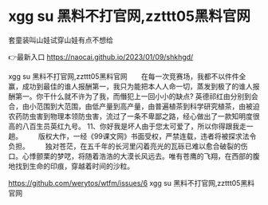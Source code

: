 # xgg su 黑料不打官网,zzttt05黑料官网
套童装叫山娃试穿山娃有点不想给

👉最新入口 https://naocai.github.io/2023/01/09/shkhgd/

xgg su 黑料不打官网,zzttt05黑料官网　　在每一次竞赛场，我都不以件件全赢，成功到最佳的谁人报酬第一，我只为能把本人人命一切，蒸发到极了的谁人报酬第一。你干什么就不许为了我，而僭犯上一回小小的缺点?
英德祁红由分别到会合，由小范围到大范围，由低产量到高产量，由普遍植茶到科学研究植茶，由被迫农药防虫害到物理本领防虫害，流过了一条不卑鄙之路，经心做出了一款知明度很高的八百生员英红九号。
	11、你好我是坏人由于您太可爱了，所以你得跟我走一趟。
　　版权大作，一经《99课文网》书面受权，严禁连载，违者将被探求法令负担。
　　独对苍茫，在五千年的长河里闪着亮光的瓦砾已难以愈合破裂的伤口。心悸颤栗的梦呓，将随着浩浩的大漠长风远去。唯有苍鹰的飞翔，在西部的腹地找到生命的印痕，穿越着时间的沙粒。

https://github.com/werytos/wtfm/issues/6
xgg su 黑料不打官网,zzttt05黑料官网
